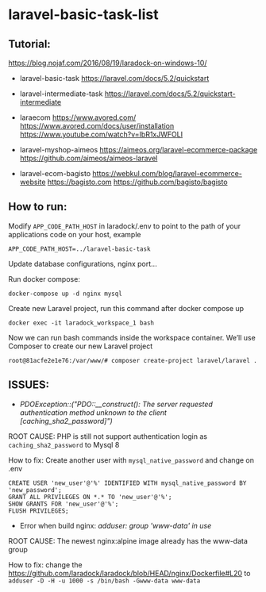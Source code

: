 # laravel-basic-task-list

## Tutorial:

https://blog.nojaf.com/2016/08/19/laradock-on-windows-10/

- laravel-basic-task
https://laravel.com/docs/5.2/quickstart

- laravel-intermediate-task
https://laravel.com/docs/5.2/quickstart-intermediate

- laraecom
https://www.avored.com/
https://www.avored.com/docs/user/installation
https://www.youtube.com/watch?v=IbR1xJWFOLI

- laravel-myshop-aimeos
https://aimeos.org/laravel-ecommerce-package
https://github.com/aimeos/aimeos-laravel

- laravel-ecom-bagisto
https://webkul.com/blog/laravel-ecommerce-website
https://bagisto.com
https://github.com/bagisto/bagisto


## How to run:

Modify `APP_CODE_PATH_HOST` in laradock/.env to point to the path of your applications code on your host, example
```
APP_CODE_PATH_HOST=../laravel-basic-task
```

Update database configurations, nginx port...

Run docker compose:
```
docker-compose up -d nginx mysql
```

Create new Laravel project, run this command after docker compose up
```
docker exec -it laradock_workspace_1 bash
```

Now we can run bash commands inside the workspace container. We’ll use Composer to create our new Laravel project
```
root@81acfe2e1e76:/var/www/# composer create-project laravel/laravel .
```

## ISSUES:

- *PDOException::("PDO::__construct(): The server requested authentication method unknown to the client [caching_sha2_password]")*

ROOT CAUSE: PHP is still not support authentication login as `caching_sha2_password` to Mysql 8

How to fix:
Create another user with `mysql_native_password` and change on .env
```
CREATE USER 'new_user'@'%' IDENTIFIED WITH mysql_native_password BY 'new_password';
GRANT ALL PRIVILEGES ON *.* TO 'new_user'@'%';
SHOW GRANTS FOR 'new_user'@'%';
FLUSH PRIVILEGES;
```

- Error when build nginx:  *adduser: group 'www-data' in use*

ROOT CAUSE: The newest nginx:alpine image already has the www-data group

How to fix: change the https://github.com/laradock/laradock/blob/HEAD/nginx/Dockerfile#L20 to 
`adduser -D -H -u 1000 -s /bin/bash -Gwww-data www-data`
